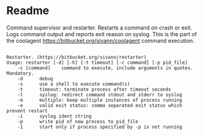 # Readme
Command supervisor and restarter. Restarts a command on crash or exit. Logs command output and reports exit reason on syslog.
This is the part of the coolagent https://bitbucket.org/sivann/coolagent command execution.

```

Restarter. (https://bitbucket.org/sivann/restarter)
Usage: restarter [-d] [-h] [-t timeout] [-c command] [-p pid_file]
	-c [command]	command to execute, include arguments in quotes. Mandatory.
	-d		debug
	-s		use a shell to execute command(s)
	-t		timeout: terminate process after timeout seconds
	-l		syslog: redirect command stdout and stderr to syslog
	-m		multiple: keep multiple instances of process running
	-e		valid exit status: comma separated exit status which prevent restart
	-i		syslog ident string
	-p		write pid of new process to pid_file
	-1		start only if process specified by -p is not running

```
